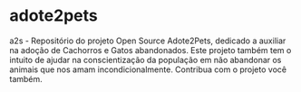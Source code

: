 # adote2pets
a2s - Repositório do projeto Open Source Adote2Pets, dedicado a auxiliar na adoção de Cachorros e Gatos abandonados. Este projeto também tem o intuito de ajudar na conscientização da população em não abandonar os animais que nos amam incondicionalmente. Contribua com o projeto você também.
